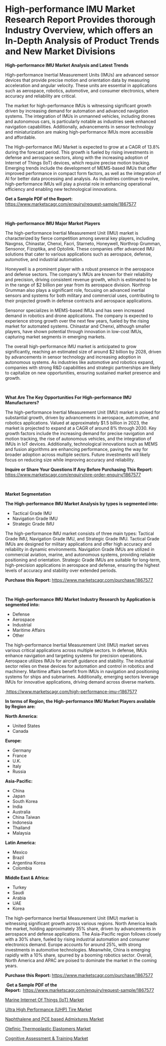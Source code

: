 <p><h1>High-performance IMU Market Research Report Provides thorough Industry Overview, which offers an In-Depth Analysis of Product Trends and New Market Divisions</h1></p><p><strong>High-performance IMU Market Analysis and Latest Trends</strong></p>
<p><p>High-performance Inertial Measurement Units (IMUs) are advanced sensor devices that provide precise motion and orientation data by measuring acceleration and angular velocity. These units are essential in applications such as aerospace, robotics, automotive, and consumer electronics, where accuracy and reliability are critical.</p><p>The market for high-performance IMUs is witnessing significant growth driven by increasing demand for automation and advanced navigation systems. The integration of IMUs in unmanned vehicles, including drones and autonomous cars, is particularly notable as industries seek enhanced navigation capabilities. Additionally, advancements in sensor technology and miniaturization are making high-performance IMUs more accessible and affordable.</p><p>The High-performance IMU Market is expected to grow at a CAGR of 13.8% during the forecast period. This growth is fueled by rising investments in defense and aerospace sectors, along with the increasing adoption of Internet of Things (IoT) devices, which require precise motion tracking. Emerging trends include the development of MEMS-based IMUs that offer improved performance in compact form factors, as well as the integration of AI for better data processing and analysis. As industries continue to evolve, high-performance IMUs will play a pivotal role in enhancing operational efficiency and enabling new technological innovations.</p></p>
<p><strong>Get a Sample PDF of the Report:&nbsp;</strong> <a href="https://www.marketscagr.com/enquiry/request-sample/1867577?utm_campaign=1920&utm_medium=2&utm_source=Github&utm_content=ia&utm_term=10012025&utm_id=high-performance-imu">https://www.marketscagr.com/enquiry/request-sample/1867577</a></p>
<p>&nbsp;</p>
<p><strong>High-performance IMU Major Market Players</strong></p>
<p><p>The high-performance Inertial Measurement Unit (IMU) market is characterized by fierce competition among several key players, including Navgnss, Chinastar, Chenxi, Facri, Starneto, Honeywell, Northrop Grumman, Sensonor, Fizoptika, and Optolink. These companies offer advanced IMU solutions that cater to various applications such as aerospace, defense, automotive, and industrial automation.</p><p>Honeywell is a prominent player with a robust presence in the aerospace and defense sectors. The company's IMUs are known for their reliability and precision, driving consistent revenue growth, which is estimated to be in the range of $2 billion per year from its aerospace division. Northrop Grumman also plays a significant role, focusing on advanced inertial sensors and systems for both military and commercial uses, contributing to their projected growth in defense contracts and aerospace applications.</p><p>Sensonor specializes in MEMS-based IMUs and has seen increased demand in robotics and drone applications. The company is expected to experience strong growth over the next few years, fueled by the rising market for automated systems. Chinastar and Chenxi, although smaller players, have shown potential through innovation in low-cost IMUs, capturing market segments in emerging markets.</p><p>The overall high-performance IMU market is anticipated to grow significantly, reaching an estimated size of around $2 billion by 2028, driven by advancements in sensor technology and increasing adoption in autonomous systems. As industries like automotive and robotics expand, companies with strong R&D capabilities and strategic partnerships are likely to capitalize on new opportunities, ensuring sustained market presence and growth.</p></p>
<p>&nbsp;</p>
<p><strong>What Are The Key Opportunities For High-performance IMU Manufacturers?</strong></p>
<p><p>The high-performance Inertial Measurement Unit (IMU) market is poised for substantial growth, driven by advancements in aerospace, automotive, and robotics applications. Valued at approximately $1.5 billion in 2023, the market is projected to expand at a CAGR of around 8% through 2030. Key growth factors include the increasing demand for precise navigation and motion tracking, the rise of autonomous vehicles, and the integration of IMUs in IoT devices. Additionally, technological innovations such as MEMS and fusion algorithms are enhancing performance, paving the way for broader adoption across multiple sectors. Future investments will likely focus on reducing size while improving accuracy and reliability.</p></p>
<p><strong>Inquire or Share Your Questions If Any Before Purchasing This Report:</strong> <a href="https://www.marketscagr.com/enquiry/pre-order-enquiry/1867577?utm_campaign=1920&utm_medium=2&utm_source=Github&utm_content=ia&utm_term=10012025&utm_id=high-performance-imu">https://www.marketscagr.com/enquiry/pre-order-enquiry/1867577</a></p>
<p>&nbsp;</p>
<p><strong>Market Segmentation</strong></p>
<p><strong>The High-performance IMU Market Analysis by types is segmented into:</strong></p>
<p><ul><li>Tactical Grade IMU</li><li>Navigation Grade IMU</li><li>Strategic Grade IMU</li></ul></p>
<p><p>The high-performance IMU market consists of three main types: Tactical Grade IMU, Navigation Grade IMU, and Strategic Grade IMU. Tactical Grade IMUs are designed for military applications and offer high accuracy and reliability in dynamic environments. Navigation Grade IMUs are utilized in commercial aviation, marine, and autonomous systems, providing reliable positioning and orientation. Strategic Grade IMUs are suitable for long-term, high-precision applications in aerospace and defense, ensuring the highest levels of accuracy and stability over extended periods.</p></p>
<p><strong>Purchase this Report:&nbsp;</strong><a href="https://www.marketscagr.com/purchase/1867577?utm_campaign=1920&utm_medium=2&utm_source=Github&utm_content=ia&utm_term=10012025&utm_id=high-performance-imu">https://www.marketscagr.com/purchase/1867577</a></p>
<p>&nbsp;</p>
<p><strong>The High-performance IMU Market Industry Research by Application is segmented into:</strong></p>
<p><ul><li>Defense</li><li>Aerospace</li><li>Industrial</li><li>Maritime Affairs</li><li>Other</li></ul></p>
<p><p>The high-performance Inertial Measurement Unit (IMU) market serves various critical applications across multiple sectors. In defense, IMUs enhance navigation and targeting systems for precision operations. Aerospace utilizes IMUs for aircraft guidance and stability. The industrial sector relies on these devices for automation and control in robotics and machinery. Maritime affairs benefit from IMUs in navigation and positioning systems for ships and submarines. Additionally, emerging sectors leverage IMUs for innovative applications, driving demand across diverse markets.</p></p>
<p><a href="https://www.marketscagr.com/high-performance-imu-r1867577?utm_campaign=1920&utm_medium=2&utm_source=Github&utm_content=ia&utm_term=10012025&utm_id=high-performance-imu">&nbsp;https://www.marketscagr.com/high-performance-imu-r1867577</a></p>
<p><strong>In terms of Region, the High-performance IMU Market Players available by Region are:</strong></p>
<p>
    <p> <strong> North America: </strong>
        <ul>
            <li>United States</li>
            <li>Canada</li>
        </ul>
        </p> 
    <p> <strong> Europe: </strong>
        <ul>
            <li>Germany</li>
            <li>France</li>
            <li>U.K.</li>
            <li>Italy</li>
            <li>Russia</li>
        </ul>
        </p> 
    <p> <strong> Asia-Pacific: </strong>
        <ul>
            <li>China</li>
            <li>Japan</li>
            <li>South Korea</li>
            <li>India</li>
            <li>Australia</li>
            <li>China Taiwan</li>
            <li>Indonesia</li>
            <li>Thailand</li>
            <li>Malaysia</li>
        </ul>
        </p> 
    <p> <strong> Latin America: </strong>
        <ul>
            <li>Mexico</li>
            <li>Brazil</li>
            <li>Argentina Korea</li>
            <li>Colombia</li>
        </ul>
        </p> 
    <p> <strong> Middle East & Africa: </strong>
        <ul>
            <li>Turkey</li>
            <li>Saudi</li>
            <li>Arabia</li>
            <li>UAE</li>
            <li>Korea</li>
        </ul>
    </p>
    </p>
<p><p>The high-performance Inertial Measurement Unit (IMU) market is witnessing significant growth across various regions. North America leads the market, holding approximately 35% share, driven by advancements in aerospace and defense applications. The Asia-Pacific region follows closely with a 30% share, fueled by rising industrial automation and consumer electronics demand. Europe accounts for around 25%, with strong investments in automotive technologies. Meanwhile, China is emerging rapidly with a 10% share, spurred by a booming robotics sector. Overall, North America and APAC are poised to dominate the market in the coming years.</p></p>
<p><strong>Purchase this Report: </strong><a href="https://www.marketscagr.com/purchase/1867577?utm_campaign=1920&utm_medium=2&utm_source=Github&utm_content=ia&utm_term=10012025&utm_id=high-performance-imu">https://www.marketscagr.com/purchase/1867577</a></p>
<p>&nbsp;<strong>Get a Sample PDF of the Report:&nbsp;&nbsp;</strong><a href="https://www.marketscagr.com/enquiry/request-sample/1867577?utm_campaign=1920&utm_medium=2&utm_source=Github&utm_content=ia&utm_term=10012025&utm_id=high-performance-imu">https://www.marketscagr.com/enquiry/request-sample/1867577</a></p>
<p><strong></strong></p>
<p><p><a href="https://github.com/ChiragRP21/Market-Research-Report-List-7/blob/main/marine-internet-of-things-iot-market.md?utm_campaign=1920&utm_medium=2&utm_source=Github&utm_content=ia&utm_term=10012025&utm_id=high-performance-imu">Marine Internet Of Things (IoT) Market</a></p><p><a href="https://www.linkedin.com/pulse/ultra-high-performance-uhp-tire-market-size-share-analysis-2025-2032-ij2kf?utm_campaign=1920&utm_medium=2&utm_source=Github&utm_content=ia&utm_term=10012025&utm_id=high-performance-imu">Ultra High Performance (UHP) Tire Market</a></p><p><a href="https://www.linkedin.com/pulse/naphthalene-pce-based-admixtures-market-projections-2025-2032-6mfbf?utm_campaign=1920&utm_medium=2&utm_source=Github&utm_content=ia&utm_term=10012025&utm_id=high-performance-imu">Naphthalene and PCE based Admixtures Market</a></p><p><a href="https://www.linkedin.com/pulse/olefinic-thermoplastic-elastomers-market-revenue-demand-forecast-f6gpf?utm_campaign=1920&utm_medium=2&utm_source=Github&utm_content=ia&utm_term=10012025&utm_id=high-performance-imu">Olefinic Thermoplastic Elastomers Market</a></p><p><a href="https://www.linkedin.com/pulse/comprehensive-overview-cognitive-assessment-training-market-eonif?utm_campaign=1920&utm_medium=2&utm_source=Github&utm_content=ia&utm_term=10012025&utm_id=high-performance-imu">Cognitive Assessment & Training Market</a></p></p>